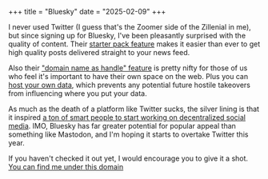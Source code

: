 +++
title = "Bluesky"
date = "2025-02-09"
+++

I never used Twitter (I guess that's the Zoomer side of the Zillenial in me), but since signing up for Bluesky, I've been pleasantly surprised with the quality of content. Their [starter pack feature](https://bsky.social/about/blog/06-26-2024-starter-packs) makes it easier than ever to get high quality posts delivered straight to your news feed.

Also their ["domain name as handle" feature](https://bsky.social/about/blog/3-6-2023-domain-names-as-handles-in-bluesky) is pretty nifty for those of us who feel it's important to have their own space on the web. Plus you can [host your own data](https://bsky.social/about/blog/02-22-2024-open-social-web), which prevents any potential future hostile takeovers from influencing where you put your data.

As much as the death of a platform like Twitter sucks, the silver lining is that it inspired [a ton of smart people to start working on decentralized social media](https://bsky.app/starter-pack/raulmarin.dev/3law4cowena2n). IMO, Bluesky has far greater potential for popular appeal than something like Mastodon, and I'm hoping it starts to overtake Twitter this year.

If you haven't checked it out yet, I would encourage you to give it a shot. [You can find me under this domain](https://bsky.app/profile/austinatchley.xyz)
